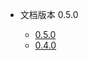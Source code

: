 * 文档版本 0.5.0

  * [0.5.0](https://spring-file-storage.xuyanwu.cn/)
  * [0.4.0](https://spring-file-storage.xuyanwu.cn/0.4.0/)

